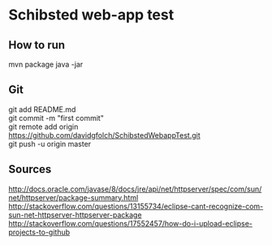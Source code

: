 
# Schibsted web-app test


## How to run
mvn package
java -jar

## Git
git add README.md<br/>
git commit -m "first commit"<br/>
git remote add origin https://github.com/davidgfolch/SchibstedWebappTest.git<br/>
git push -u origin master<br/>

## Sources
http://docs.oracle.com/javase/8/docs/jre/api/net/httpserver/spec/com/sun/net/httpserver/package-summary.html
http://stackoverflow.com/questions/13155734/eclipse-cant-recognize-com-sun-net-httpserver-httpserver-package
http://stackoverflow.com/questions/17552457/how-do-i-upload-eclipse-projects-to-github
